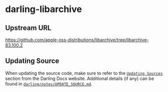 # darling-libarchive

## Upstream URL

https://github.com/apple-oss-distributions/libarchive/tree/libarchive-83.100.2

## Updating Source

When updating the source code, make sure to refer to the [`Updating Sources`](https://docs.darlinghq.org/contributing/updating-sources/index.html#updating-sources) section from the Darling Docs website. Additional details (if any) can be found in [`darling/notes/UPDATE_SOURCE.md`](darling/notes/UPDATE_SOURCE.md).